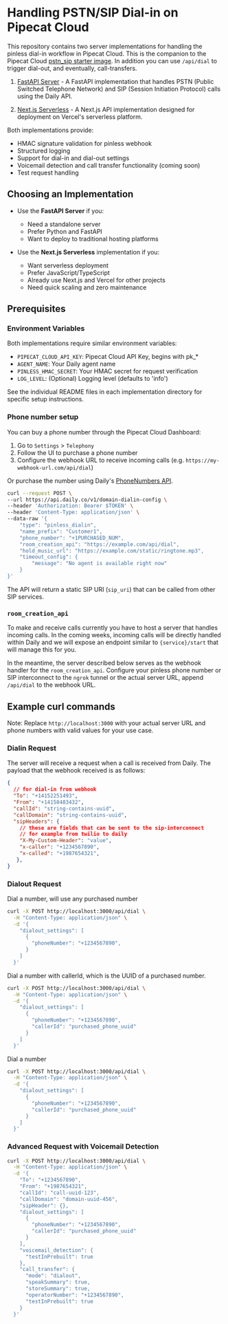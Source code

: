 # Handling PSTN/SIP Dial-in on Pipecat Cloud

This repository contains two server implementations for handling
the pinless dial-in workflow in Pipecat Cloud. This is the companion to the
Pipecat Cloud [pstn_sip starter image](https://github.com/daily-co/pipecat-cloud-images/tree/main/pipecat-starters/pstn_sip).
In addition you can use `/api/dial` to trigger dial-out, and
eventually, call-transfers.

1. [FastAPI Server](fastapi-webhook-server/README.md) -
   A FastAPI implementation that handles PSTN (Public Switched Telephone
   Network) and SIP (Session Initiation Protocol) calls using the Daily API.

2. [Next.js Serverless](nextjs-webhook-server/README.md) -
   A Next.js API implementation designed for deployment on Vercel's
   serverless platform.

Both implementations provide:

- HMAC signature validation for pinless webhook
- Structured logging
- Support for dial-in and dial-out settings
- Voicemail detection and call transfer functionality (coming soon)
- Test request handling

## Choosing an Implementation

- Use the **FastAPI Server** if you:

  - Need a standalone server
  - Prefer Python and FastAPI
  - Want to deploy to traditional hosting platforms

- Use the **Next.js Serverless** implementation if you:
  - Want serverless deployment
  - Prefer JavaScript/TypeScript
  - Already use Next.js and Vercel for other projects
  - Need quick scaling and zero maintenance

## Prerequisites

### Environment Variables

Both implementations require similar environment variables:

- `PIPECAT_CLOUD_API_KEY`: Pipecat Cloud API Key, begins with pk\_\*
- `AGENT_NAME`: Your Daily agent name
- `PINLESS_HMAC_SECRET`: Your HMAC secret for request verification
- `LOG_LEVEL`: (Optional) Logging level (defaults to 'info')

See the individual README files in each implementation directory for
specific setup instructions.

### Phone number setup

You can buy a phone number through the Pipecat Cloud Dashboard:

1. Go to `Settings` > `Telephony`
2. Follow the UI to purchase a phone number
3. Configure the webhook URL to receive incoming calls (e.g. `https://my-webhook-url.com/api/dial`)

Or purchase the number using Daily's
[PhoneNumbers API](https://docs.daily.co/reference/rest-api/phone-numbers).

```bash
curl --request POST \
--url https://api.daily.co/v1/domain-dialin-config \
--header 'Authorization: Bearer $TOKEN' \
--header 'Content-Type: application/json' \
--data-raw '{
	"type": "pinless_dialin",
	"name_prefix": "Customer1",
    "phone_number": "+1PURCHASED_NUM",
	"room_creation_api": "https://example.com/api/dial",
    "hold_music_url": "https://example.com/static/ringtone.mp3",
	"timeout_config": {
		"message": "No agent is available right now"
	}
}'
```

The API will return a static SIP URI (`sip_uri`) that can be called
from other SIP services.

### `room_creation_api`

To make and receive calls currently you have to host a server that
handles incoming calls. In the coming weeks, incoming calls will be
directly handled within Daily and we will expose an endpoint similar
to `{service}/start` that will manage this for you.

In the meantime, the server described below serves as the webhook
handler for the `room_creation_api`. Configure your pinless phone
number or SIP interconnect to the `ngrok` tunnel or
the actual server URL, append `/api/dial` to the webhook URL.

## Example curl commands

Note: Replace `http://localhost:3000` with your actual server URL and
phone numbers with valid values for your use case.

### Dialin Request

The server will receive a request when a call is received from Daily. 
The payload that the webhook received is as follows:
```json
{
  // for dial-in from webhook
  "To": "+14152251493",
  "From": "+14158483432",
  "callId": "string-contains-uuid",
  "callDomain": "string-contains-uuid",
  "sipHeaders": {
    // these are fields that can be sent to the sip-interconnect
    // for example from twilio to daily
    "X-My-Custom-Header": "value",
    "x-caller": "+1234567890",
    "x-called": "+1987654321", 
   },
}
```

### Dialout Request

Dial a number, will use any purchased number

```bash
curl -X POST http://localhost:3000/api/dial \
  -H "Content-Type: application/json" \
  -d '{
    "dialout_settings": [
      {
        "phoneNumber": "+1234567890",
      }
    ]
  }'
```

Dial a number with callerId, which is the UUID of a purchased number.

```bash
curl -X POST http://localhost:3000/api/dial \
  -H "Content-Type: application/json" \
  -d '{
    "dialout_settings": [
      {
        "phoneNumber": "+1234567890",
        "callerId": "purchased_phone_uuid"
      }
    ]
  }'
```

Dial a number

```bash
curl -X POST http://localhost:3000/api/dial \
  -H "Content-Type: application/json" \
  -d '{
    "dialout_settings": [
      {
        "phoneNumber": "+1234567890",
        "callerId": "purchased_phone_uuid"
      }
    ]
  }'
```

### Advanced Request with Voicemail Detection

```bash
curl -X POST http://localhost:3000/api/dial \
  -H "Content-Type: application/json" \
  -d '{
    "To": "+1234567890",
    "From": "+1987654321",
    "callId": "call-uuid-123",
    "callDomain": "domain-uuid-456",
    "sipHeader": {},
    "dialout_settings": [
      {
        "phoneNumber": "+1234567890",
        "callerId": "purchased_phone_uuid"
      }
    ],
    "voicemail_detection": {
      "testInPrebuilt": true
    },
    "call_transfer": {
      "mode": "dialout",
      "speakSummary": true,
      "storeSummary": true,
      "operatorNumber": "+1234567890",
      "testInPrebuilt": true
    }
  }'
```
